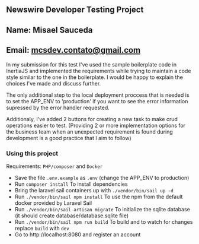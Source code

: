 
## Newswire Developer Testing Project
## Name: Misael Sauceda
## Email: mcsdev.contato@gmail.com

In my submission for this test I've used the sample boilerplate code in InertiaJS and implemented the requirements while trying to maintain a code style similar to the one in the boilerplate. I would be happy to explain the choices I've made and discuss further.

The only additional step to the local deployment proccess that is needed is to set the APP_ENV to 'production' if you want to see the error information supressed by the error handler requested.

Additionaly, I've added 2 buttons for creating a new task to make crud operations easier to test. (Providing 2 or more implementation options for the business team when an unexpected requirement is found during development is a good practice that I aim to follow)

### Using this project

Requirements: `PHP/composer` and `Docker`

-  Save the file `.env.example` as `.env` (change the APP_ENV to production)
-  Run `composer install` To install dependencies
-  Bring the laravel sail containers up with `./vendor/bin/sail up -d`
-  Run `./vendor/bin/sail npm install` To use the npm from the default docker provided by Laravel Sail 
-  Run `./vendor/bin/sail artisan migrate` To initialize the sqlite database (it should create database/database.sqlite file)
-  Run `./vendor/bin/sail npm run build` To build and to watch for changes replace `build` with `dev`
-  Go to http://localhost:8080 and register an account

